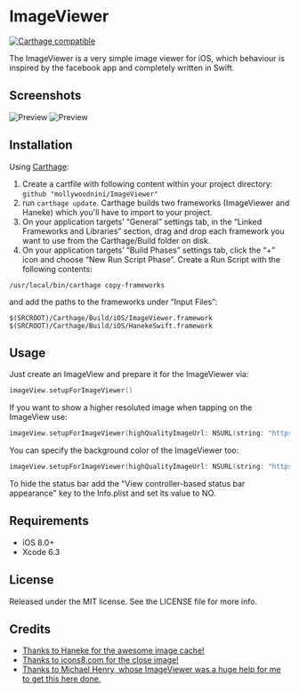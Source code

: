 # ImageViewer

[![Carthage compatible](https://img.shields.io/badge/Carthage-compatible-4BC51D.svg?style=flat)](https://github.com/Carthage/Carthage)

The ImageViewer is a very simple image viewer for iOS, which behaviour is inspired by the facebook app and completely written in Swift.

## Screenshots
![Preview](https://cloud.githubusercontent.com/assets/5786065/7445805/72750532-f1c2-11e4-8944-b213bccbce73.gif
) ![Preview](https://cloud.githubusercontent.com/assets/5786065/7445806/7277981a-f1c2-11e4-9e08-bdc488f8b6a3.gif
)



## Installation
Using [Carthage](https://github.com/Carthage/Carthage):

1. Create a cartfile with following content within your project directory: `github "mollywoodnini/ImageViewer"`
2. run `carthage update`. Carthage builds two frameworks (ImageViewer and Haneke) which you'll have to import to your project.
3. On your application targets’ “General” settings tab, in the “Linked Frameworks and Libraries” section, drag and drop each framework you want to use from the Carthage/Build folder on disk.
4. On your application targets’ “Build Phases” settings tab, click the “+” icon and choose “New Run Script Phase”. Create a Run Script with the following contents:
```
/usr/local/bin/carthage copy-frameworks
```
and add the paths to the frameworks under “Input Files”:
```
$(SRCROOT)/Carthage/Build/iOS/ImageViewer.framework
$(SRCROOT)/Carthage/Build/iOS/HanekeSwift.framework
```

## Usage
Just create an ImageView and prepare it for the ImageViewer via:
```swift
imageView.setupForImageViewer()
```
If you want to show a higher resoluted image when tapping on the ImageView use:
```swift
imageView.setupForImageViewer(highQualityImageUrl: NSURL(string: "https://your.url/image.png")!)
```

You can specify the background color of the ImageViewer too:
```swift
imageView.setupForImageViewer(highQualityImageUrl: NSURL(string: "https://your.url/image.png")!, backgroundColor: UIColor.redColor())
```

To hide the status bar add the "View controller-based status bar appearance" key to the Info.plist and set its value to NO.

## Requirements
- iOS 8.0+
- Xcode 6.3

## License

Released under the MIT license. See the LICENSE file for more info.

## Credits
- <a href="https://github.com/Haneke/HanekeSwift">Thanks to Haneke for the awesome image cache!</a>
- <a href="https://icons8.com/web-app/3058/Close">Thanks to icons8.com for the close image!</a>
- <a href="https://github.com/michaelhenry/MHFacebookImageViewer">Thanks to Michael Henry, whose ImageViewer was a huge help for me to get this here done.</a>
